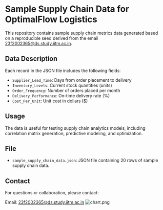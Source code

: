 
# Sample Supply Chain Data for OptimalFlow Logistics

This repository contains sample supply chain metrics data generated based on a reproducible seed derived from the email 23f2002365@ds.study.iitm.ac.in.

## Data Description
Each record in the JSON file includes the following fields:

- `Supplier_Lead_Time`: Days from order placement to delivery
- `Inventory_Levels`: Current stock quantities (units)
- `Order_Frequency`: Number of orders placed per month
- `Delivery_Performance`: On-time delivery rate (%)
- `Cost_Per_Unit`: Unit cost in dollars ($)

## Usage
The data is useful for testing supply chain analytics models, including correlation matrix generation, predictive modeling, and optimization.

## File
- `sample_supply_chain_data.json`: JSON file containing 20 rows of sample supply chain data.

## Contact
For questions or collaboration, please contact:

Email: 23f2002365@ds.study.iitm.ac.in
![chart.png](<img width="510" height="510" alt="chart (3)" src="https://github.com/user-attachments/assets/06b2c758-5dd1-4494-84cb-1aaeffc226ed" />
)
